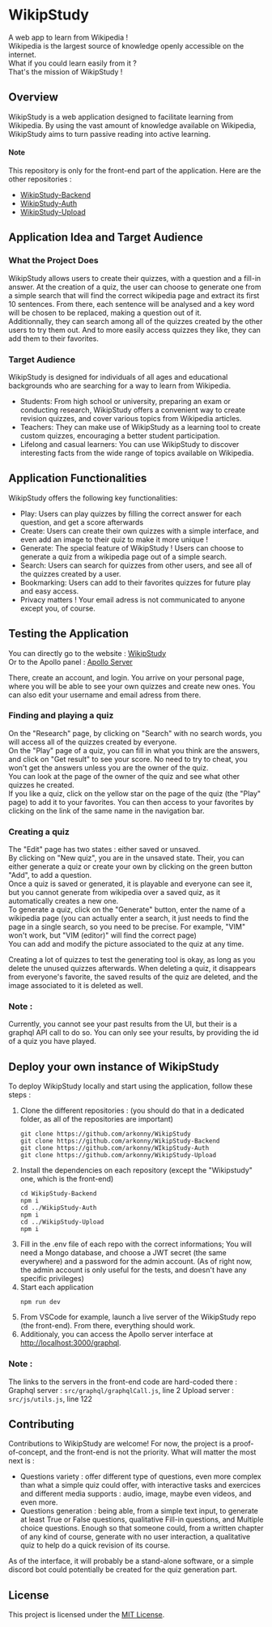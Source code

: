 # WikipStudy

A web app to learn from Wikipedia !  
Wikipedia is the largest source of knowledge openly accessible on the internet.  
What if you could learn easily from it ?  
That's the mission of WikipStudy !  

## Overview
WikipStudy is a web application designed to facilitate learning from Wikipedia. By using the vast amount of knowledge available on Wikipedia, WikipStudy aims to turn passive reading into active learning.

#### Note
This repository is only for the front-end part of the application. Here are the other repositories :
- [WikipStudy-Backend](https://github.com/arkonny/WikipStudy-Backend)
- [WikipStudy-Auth](https://github.com/arkonny/WikipStudy-Auth)
- [WikipStudy-Upload](https://github.com/arkonny/WikipStudy-Upload)

## Application Idea and Target Audience
### What the Project Does
WikipStudy allows users to create their quizzes, with a question and a fill-in answer.
At the creation of a quiz, the user can choose to generate one from a simple search that will find the correct wikipedia page and extract its first 10 sentences. From there, each sentence will be analysed and a key word will be chosen to be replaced, making a question out of it.  
Additionnally, they can search among all of the quizzes created by the other users to try them out.
And to more easily access quizzes they like, they can add them to their favorites.

### Target Audience
WikipStudy is designed for individuals of all ages and educational backgrounds who are searching for a way to learn from Wikipedia.

- Students: From high school or university, preparing an exam or conducting research, WikipStudy offers a convenient way to create revision quizzes, and cover various topics from Wikipedia articles.
- Teachers: They can make use of WikipStudy as a learning tool to create custom quizzes, encouraging a better student participation.
- Lifelong and casual learners: You can use WikipStudy to discover interesting facts from the wide range of topics available on Wikipedia.

## Application Functionalities
WikipStudy offers the following key functionalities:
- Play: Users can play quizzes by filling the correct answer for each question, and get a score afterwards
- Create: Users can create their own quizzes with a simple interface, and even add an image to their quiz to make it more unique !
- Generate: The special feature of WikipStudy ! Users can choose to generate a quiz from a wikipedia page out of a simple search.
- Search: Users can search for quizzes from other users, and see all of the quizzes created by a user.
- Bookmarking: Users can add to their favorites quizzes for future play and easy access.
- Privacy matters ! Your email adress is not communicated to anyone except you, of course.

## Testing the Application
You can directly go to the website : [WikipStudy](https://users.metropolia.fi/~lucienr/wikipstudy/)  
Or to the Apollo panel : [Apollo Server](https://wikipstudy.azurewebsites.net/graphql)

There, create an account, and login.
You arrive on your personal page, where you will be able to see your own quizzes and create new ones. You can also edit your username and email adress from there.  

### Finding and playing a quiz
On the "Research" page, by clicking on "Search" with no search words, you will access all of the quizzes created by everyone.  
On the "Play" page of a quiz, you can fill in what you think are the answers, and click on "Get result" to see your score. No need to try to cheat, you won't get the answers unless you are the owner of the quiz.  
You can look at the page of the owner of the quiz and see what other quizzes he created.  
If you like a quiz, click on the yellow star on the page of the quiz (the "Play" page) to add it to your favorites.
You can then access to your favorites by clicking on the link of the same name in the navigation bar.

### Creating a quiz
The "Edit" page has two states : either saved or unsaved.  
By clicking on "New quiz", you are in the unsaved state. Their, you can either generate a quiz or create your own by clicking on the green button "Add", to add a question.  
Once a quiz is saved or generated, it is playable and everyone can see it, but you cannot generate from wikipedia over a saved quiz, as it automatically creates a new one.  
To generate a quiz, click on the "Generate" button, enter the name of a wikipedia page (you can actually enter a search, it just needs to find the page in a single search, so you need to be precise. For example, "VIM" won't work, but "VIM (editor)" will find the correct page)  
You can add and modify the picture associated to the quiz at any time.  

Creating a lot of quizzes to test the generating tool is okay, as long as you delete the unused quizzes afterwards.
When deleting a quiz, it disappears from everyone's favorite, the saved results of the quiz are deleted, and the image associated to it is deleted as well.

### Note :
Currently, you cannot see your past results from the UI, but their is a graphql API call to do so. You can only see your results, by providing the id of a quiz you have played.
 
## Deploy your own instance of WikipStudy
To deploy WikipStudy locally and start using the application, follow these steps :
1. Clone the different repositories : (you should do that in a dedicated folder, as all of the repositories are important)
   ```
   git clone https://github.com/arkonny/WikipStudy
   git clone https://github.com/arkonny/WikipStudy-Backend
   git clone https://github.com/arkonny/WIkipStudy-Auth
   git clone https://github.com/arkonny/WikipStudy-Upload
   ```
2. Install the dependencies on each repository (except the "Wikipstudy" one, which is the front-end)
   ```
   cd WikipStudy-Backend
   npm i
   cd ../WikipStudy-Auth
   npm i
   cd ../WikipStudy-Upload
   npm i
   ```
3. Fill in the .env file of each repo with the correct informations; You will need a Mongo database, and choose a JWT secret (the same everywhere) and a password for the admin account.
(As of right now, the admin account is only useful for the tests, and doesn't have any specific privileges)
4. Start each application
   ```
   npm run dev
   ```
5. From VSCode for example, launch a live server of the WikipStudy repo (the front-end). From there, everything should work.
6. Additionaly, you can access the Apollo server interface at [http://localhost:3000/graphql](http://localhost:3000/graphql).

### Note :
The links to the servers in the front-end code are hard-coded there :
Graphql server : `src/graphql/graphqlCall.js`, line 2
Upload server : `src/js/utils.js`, line 122

## Contributing
Contributions to WikipStudy are welcome! For now, the project is a proof-of-concept, and the front-end is not the priority.
What will matter the most next is :

- Questions variety : offer different type of questions, even more complex than what a simple quiz could offer, with interactive tasks and exercices and different media supports : audio, image, maybe even videos, and even more.
- Questions generation : being able, from a simple text input, to generate at least True or False questions, qualitative Fill-in questions, and Multiple choice questions. Enough so that someone could, from a written chapter of any kind of course, generate with no user interaction, a qualitative quiz to help do a quick revision of its course.

As of the interface, it will probably be a stand-alone software, or a simple discord bot could potentially be created for the quiz generation part.

## License
This project is licensed under the [MIT License](LICENSE).
